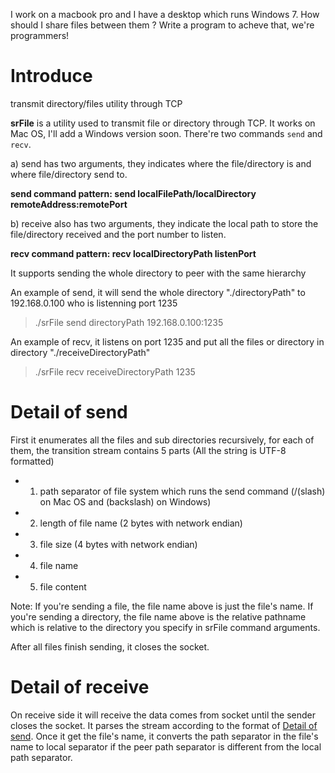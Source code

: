 I work on a macbook pro and I have a desktop which runs Windows 7. How should I share files between them ? Write a program to acheve that, we're programmers!

# Introduce

transmit directory/files utility through TCP

**srFile** is a utility used to transmit file or directory through TCP. It works on Mac OS, I'll add a Windows version soon.
There're two commands `send` and `recv`.

a) send has two arguments, they indicates where the file/directory is and where file/directory send to.

**send command pattern: send localFilePath/localDirectory remoteAddress:remotePort**

b) receive also has two arguments, they indicate the local path to store the file/directory received and the port number to listen.

**recv command pattern: recv localDirectoryPath listenPort**

It supports sending the whole directory to peer with the same hierarchy


An example of send, it will send the whole directory "./directoryPath" to 192.168.0.100 who is listenning port 1235
> ./srFile send directoryPath 192.168.0.100:1235

An example of recv, it listens on port 1235 and put all the files or directory in directory "./receiveDirectoryPath"
> ./srFile recv receiveDirectoryPath 1235

# Detail of send

First it enumerates all the files and sub directories recursively, for each of them, the transition stream contains 5 parts (All the string is UTF-8 formatted)
* 1. path separator of file system which runs the send command (/(slash) on Mac OS and \(backslash) on Windows)
* 2. length of file name (2 bytes with network endian)
* 3. file size (4 bytes with network endian)
* 4. file name
* 5. file content

Note: If you're sending a file, the file name above is just the file's name. If you're sending a directory, the file name above is the relative pathname which is relative to the directory you specify in srFile command arguments.

After all files finish sending, it closes the socket.

# Detail of receive

On receive side it will receive the data comes from socket until the sender closes the socket. It parses the stream according to the format of [Detail of send](https://github.com/kudocc/srFile/blob/master/README.md#detail-of-send). Once it get the file's name, it converts the path separator in the file's name to local separator if the peer path separator is different from the local path separator.
